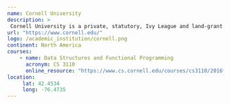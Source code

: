 ```yaml
---
name: Cornell University 
description: >
 Cornell University is a private, statutory, Ivy League and land-grant research university in Ithaca, New York. 
url: "https://www.cornell.edu/"
logo: /academic_institution/cornell.png
continent: North America
courses:
    - name: Data Structures and Functional Programming 
      acronym: CS 3110
      online_resource: "https://www.cs.cornell.edu/courses/cs3110/2016fa/"
location:
     lat: 42.4534
     long: -76.4735
---
```

